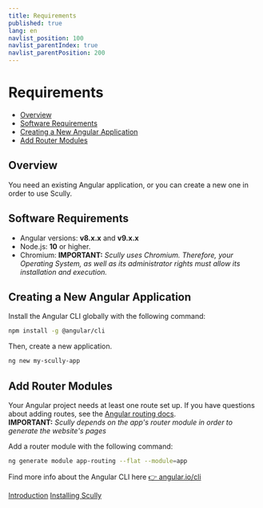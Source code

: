 ```yaml
---
title: Requirements
published: true
lang: en
navlist_position: 100
navlist_parentIndex: true
navlist_parentPosition: 200
---
```


# Requirements <!-- omit in toc -->

<div class="docs-toc"></div>

- [Overview](#overview)
- [Software Requirements](#software-requirements)
- [Creating a New Angular Application](#creating-a-new-angular-application)
- [Add Router Modules](#add-router-modules)

## Overview

You need an existing Angular application, or you can create a new one in order to use Scully.

## Software Requirements

- Angular versions: **v8.x.x** and **v9.x.x**
- Node.js: **10** or higher.
- Chromium: **IMPORTANT:** _Scully uses Chromium. Therefore, your Operating System, as well as its administrator rights must allow its installation and execution._

## Creating a New Angular Application

Install the Angular CLI globally with the following command:

```bash
npm install -g @angular/cli
```

Then, create a new application.

```bash
ng new my-scully-app
```

## Add Router Modules

Your Angular project needs at least one route set up. If you have questions about adding routes, see the [Angular routing docs](https://angular.io/start/start-routing).<br>
**IMPORTANT:** _Scully depends on the app's router module in order to generate the website's pages_

Add a router module with the following command:

```bash
ng generate module app-routing --flat --module=app
```

Find more info about the Angular CLI here [👉 angular.io/cli](https://angular.io/cli)

<div class="docs-prev_next">
  <a class="prev" href="/docs/learn/introduction">Introduction</a>
  <a class="next" href="/docs/learn/getting-started/installation">Installing Scully</a>
</div>
